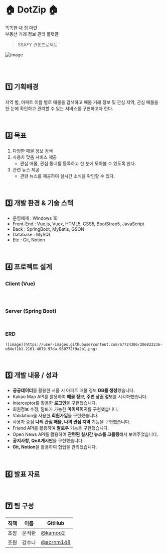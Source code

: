 # 🏠 DotZip 🏠
똑똑한 내 집 마련<br>
부동산 거래 정보 관리 플랫폼

> SSAFY 관통프로젝트

![image](https://user-images.githubusercontent.com/67724306/206823394-697192d9-9ed4-47f7-959d-ac7037837258.png)


<br><br>

<h2> 1️⃣ 기획배경 </h2>

지역 별, 아파트 이름 별로 매물을 검색하고 매물 거래 정보 및 관심 지역, 관심 매물을 <br>
한 눈에 확인하고 관리할 수 있는 서비스를 구현하고자 한다.

<br>

## 2️⃣ 목표

1. 다양한 매물 정보 검색
2. 사용자 맞춤 서비스 제공 
    - 관심 매물, 관심 동네를 등록하고 한 눈에 모아볼 수 있도록 한다.
3. 관련 뉴스 제공
    - 관련 뉴스를 제공하여 실시간 소식을 확인할 수 있다.
<br>

## 3️⃣ 개발 환경 & 기술 스택
  - 운영체제 : Windows 10
  - Front-End : Vue.js, Vuex, HTML5, CSS5, BootStrap5, JavaScript
  - Back : SpringBoot, MyBatis, GSON
  - Database : MySQL
  - Etc : Git, Notion
<br>

## 4️⃣ 프로젝트 설계

### Client (Vue)
```

    
```

### Server (Spring Boot)

```


```

### ERD
    ![image](https://user-images.githubusercontent.com/67724306/206823236-e64ef1b1-2161-4079-97da-960772f9a2b1.png)


<br>

## 5️⃣ 개발 내용 / 성과

- **공공데이터**를 활용한 서울 시 아파트 매물 정보 **DB를 생성**했습니다.
- Kakao Map API를 활용하여 **매물 정보, 주변 상권 정보**를 시각화했습니다.
- Interceptor를 활용한 **로그인**을 구현했습니다.
- 회원정보 수정, 탈퇴가 가능한 **마이페이지**를 구현했습니다.
- Validation을 사용한 **회원가입**을 구현했습니다.
- 사용자 중심 **나의 관심 매물, 나의 관심 지역** 기능을 구현했습니다.
- Friend API를 활용하여 **팔로우** 기능을 구현했습니다.
- Open News API를 활용하여 **관련된 실시간 뉴스를 크롤링**해서 보여주었습니다.
- **공지사항, QnA게시판**을 구현했습니다.
- **Git, Notion**을 활용하여 협업을 관리했습니다.
  
<br>

## 6️⃣ 발표 자료 

<br>

## 7️⃣ 팀 구성
|직책|이름|GitHub|
|---|---|---|
|조장|문석환|[@kamoo2](https://github.com/kamoo2)|
|조원|강수나|[@acrnm148](https://github.com/acrnm148)|
